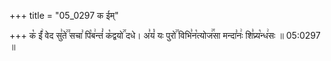 +++
title = "05_0297 क ईम्"

+++
क꣡ ईं꣢ वेद सु꣣ते꣢꣫ सचा꣣ पि꣡ब꣢न्तं꣣ क꣡द्वयो꣢꣯ दधे। अ꣣यं꣡ यः पुरो꣢꣯ विभि꣣न꣡त्योज꣢꣯सा मन्दा꣣नः꣢ शि꣣प्र्य꣡न्ध꣢सः ॥ 05:0297 ॥